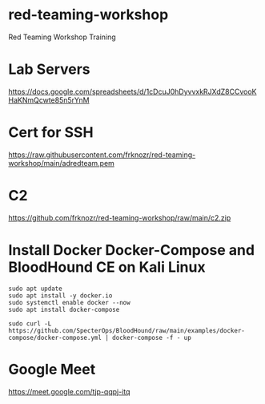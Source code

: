 # red-teaming-workshop
Red Teaming Workshop Training

# Lab Servers
https://docs.google.com/spreadsheets/d/1cDcuJ0hDyvvxkRJXdZ8CCvooKHaKNmQcwte85n5rYnM

# Cert for SSH
https://raw.githubusercontent.com/frknozr/red-teaming-workshop/main/adredteam.pem

# C2
https://github.com/frknozr/red-teaming-workshop/raw/main/c2.zip

# Install Docker Docker-Compose and BloodHound CE on Kali Linux
```
sudo apt update
sudo apt install -y docker.io
sudo systemctl enable docker --now
sudo apt install docker-compose

sudo curl -L https://github.com/SpecterOps/BloodHound/raw/main/examples/docker-compose/docker-compose.yml | docker-compose -f - up
```
# Google Meet

https://meet.google.com/tjp-qqpj-itq
